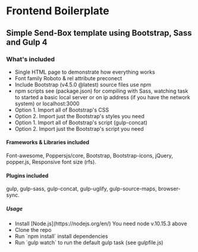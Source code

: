 <h1>Frontend Boilerplate</h1>

<h2>Simple Send-Box template using Bootstrap, Sass and Gulp 4</h2>
<h3>What's included</h3>

<ul>
  <li>Single HTML page to demonstrate how everything works</li>
  <li>Font family Roboto & rel attribute preconect</li> 
  <li>Include Bootstrap (v4.5.0 @latest) source files use npm</li>
  <li>npm scripts see (package.json) for compiling with Sass, watching task to started a basic local server or on ip address (if you have the network system) or localhost:3000</li>
  <li>Option 1. Import all of Bootstrap's CSS</li>
  <li>Option 2. Import just the Bootstrap's styles you need</li>
  <li>Option 1. Import all of Bootstrap's script (gulp-concat)</li>
  <li>Option 2. Import just the Bootstrap's script you need</li>
</ul>

<h4>Frameworks & Libraries included</h4>
<p>Font-awesome, Poppersjs/core, Bootstrap, Bootstrap-icons, jQuery, popper.js, Responsive font size (rfs).</p>

<h4>Plugins included</h4>
<p>gulp, gulp-sass, gulp-concat, gulp-uglify, gulp-source-maps, browser-sync.</p>

<h5>Usage</h5>
<ul>
  <li>Install [Node.js](https://nodejs.org/en/) You need node v.10.15.3 above</li>
  <li>Clone the repo</li>
  <li>Run `npm install` install dependencies</li>
  <li>Run `gulp watch` to run the default gulp task (see gulpfile.js)</li>
</ul>
